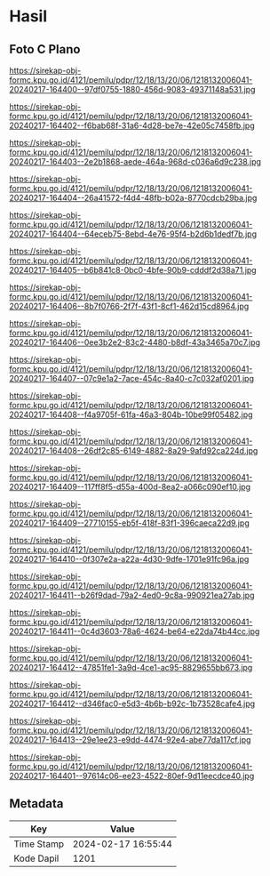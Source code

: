 # Hasil

## Foto C Plano

https://sirekap-obj-formc.kpu.go.id/4121/pemilu/pdpr/12/18/13/20/06/1218132006041-20240217-164400--97df0755-1880-456d-9083-49371148a531.jpg

https://sirekap-obj-formc.kpu.go.id/4121/pemilu/pdpr/12/18/13/20/06/1218132006041-20240217-164402--f6bab68f-31a6-4d28-be7e-42e05c7458fb.jpg

https://sirekap-obj-formc.kpu.go.id/4121/pemilu/pdpr/12/18/13/20/06/1218132006041-20240217-164403--2e2b1868-aede-464a-968d-c036a6d9c238.jpg

https://sirekap-obj-formc.kpu.go.id/4121/pemilu/pdpr/12/18/13/20/06/1218132006041-20240217-164404--26a41572-f4d4-48fb-b02a-8770cdcb29ba.jpg

https://sirekap-obj-formc.kpu.go.id/4121/pemilu/pdpr/12/18/13/20/06/1218132006041-20240217-164404--64eceb75-8ebd-4e76-95f4-b2d6b1dedf7b.jpg

https://sirekap-obj-formc.kpu.go.id/4121/pemilu/pdpr/12/18/13/20/06/1218132006041-20240217-164405--b6b841c8-0bc0-4bfe-90b9-cdddf2d38a71.jpg

https://sirekap-obj-formc.kpu.go.id/4121/pemilu/pdpr/12/18/13/20/06/1218132006041-20240217-164406--8b7f0766-2f7f-43f1-8cf1-462d15cd8964.jpg

https://sirekap-obj-formc.kpu.go.id/4121/pemilu/pdpr/12/18/13/20/06/1218132006041-20240217-164406--0ee3b2e2-83c2-4480-b8df-43a3465a70c7.jpg

https://sirekap-obj-formc.kpu.go.id/4121/pemilu/pdpr/12/18/13/20/06/1218132006041-20240217-164407--07c9e1a2-7ace-454c-8a40-c7c032af0201.jpg

https://sirekap-obj-formc.kpu.go.id/4121/pemilu/pdpr/12/18/13/20/06/1218132006041-20240217-164408--f4a9705f-61fa-46a3-804b-10be99f05482.jpg

https://sirekap-obj-formc.kpu.go.id/4121/pemilu/pdpr/12/18/13/20/06/1218132006041-20240217-164408--26df2c85-6149-4882-8a29-9afd92ca224d.jpg

https://sirekap-obj-formc.kpu.go.id/4121/pemilu/pdpr/12/18/13/20/06/1218132006041-20240217-164409--117ff8f5-d55a-400d-8ea2-a066c090ef10.jpg

https://sirekap-obj-formc.kpu.go.id/4121/pemilu/pdpr/12/18/13/20/06/1218132006041-20240217-164409--27710155-eb5f-418f-83f1-396caeca22d9.jpg

https://sirekap-obj-formc.kpu.go.id/4121/pemilu/pdpr/12/18/13/20/06/1218132006041-20240217-164410--0f307e2a-a22a-4d30-9dfe-1701e91fc96a.jpg

https://sirekap-obj-formc.kpu.go.id/4121/pemilu/pdpr/12/18/13/20/06/1218132006041-20240217-164411--b26f9dad-79a2-4ed0-9c8a-990921ea27ab.jpg

https://sirekap-obj-formc.kpu.go.id/4121/pemilu/pdpr/12/18/13/20/06/1218132006041-20240217-164411--0c4d3603-78a6-4624-be64-e22da74b44cc.jpg

https://sirekap-obj-formc.kpu.go.id/4121/pemilu/pdpr/12/18/13/20/06/1218132006041-20240217-164412--47851fe1-3a9d-4ce1-ac95-8829655bb673.jpg

https://sirekap-obj-formc.kpu.go.id/4121/pemilu/pdpr/12/18/13/20/06/1218132006041-20240217-164412--d346fac0-e5d3-4b6b-b92c-1b73528cafe4.jpg

https://sirekap-obj-formc.kpu.go.id/4121/pemilu/pdpr/12/18/13/20/06/1218132006041-20240217-164413--29e1ee23-e9dd-4474-92e4-abe77da117cf.jpg

https://sirekap-obj-formc.kpu.go.id/4121/pemilu/pdpr/12/18/13/20/06/1218132006041-20240217-164401--97614c06-ee23-4522-80ef-9d11eecdce40.jpg


## Metadata

| Key        | Value               |
| ---------- | ------------------- |
| Time Stamp | 2024-02-17 16:55:44 |
| Kode Dapil | 1201                |



